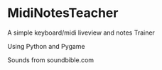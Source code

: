 # MidiNotesTeacher
A simple keyboard/midi liveview and notes Trainer

Using Python and Pygame

Sounds from soundbible.com
